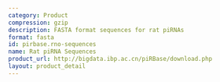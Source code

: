 ```yaml
---
category: Product
compression: gzip
description: FASTA format sequences for rat piRNAs
format: fasta
id: pirbase.rno-sequences
name: Rat piRNA Sequences
product_url: http://bigdata.ibp.ac.cn/piRBase/download.php
layout: product_detail
---
```

